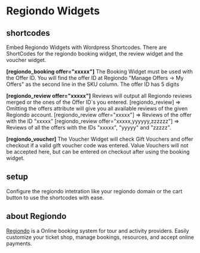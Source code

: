 # Regiondo Widgets

## shortcodes
Embed Regiondo Widgets with Wordpress Shortcodes.
There are ShortCodes for the regiondo booking widget, the review widget and the voucher widget.

__[regiondo_booking offer="xxxxx"]__
The Booking Widget must be used with the Offer ID.
You will find the offer ID at Regiondo "Manage Offers -> My Offers" as the second line in the SKU column.
The offer ID has 5 digits


__[regiondo_review offer="xxxxx"]__
Reviews will output all Regiondo reviews merged or the ones of the Offer ID´s you entered.
[regiondo_review] => Omitting the offers attribute will give you all available reviews of the given Regiondo account.
[regiondo_review offer="xxxxx"] => Reviews of the offer with the ID "xxxxx"
[regiondo_review offer="xxxxx,yyyyyy,zzzzzz"] => Reviews of all the offers with the IDs "xxxxx", "yyyyy" and "zzzzz".

__[regiondo_voucher]__
The Voucher Widget will check Gift Vouchers and offer checkout if a valid gift voucher code was entered.
Value Vouchers will not be accepted here, but can be entered on checkout after using the booking widget.



## setup
Configure the regiondo intetration like your regiondo domain or the cart button to use the shortcodes with ease.

## about Regiondo
[Regiondo](https://www.google.com) is a Online booking system for tour and activity providers. Easily customize your ticket shop, manage bookings, resources, and accept online payments.